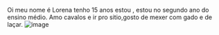 Oi meu nome é Lorena tenho 15 anos estou , estou no segundo ano do ensino médio. Amo cavalos e ir pro sitio,gosto de mexer com gado e de laçar.
![image](https://github.com/Loreninha10/Loreninha1/assets/127758320/4e4b4fe7-4085-4924-a470-35e30880003e)
